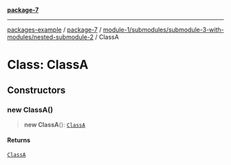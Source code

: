 [**package-7**](../../../../../README.md)

***

[packages-example](../../../../../../README.md) / [package-7](../../../../../README.md) / [module-1/submodules/submodule-3-with-modules/nested-submodule-2](../README.md) / ClassA

# Class: ClassA

## Constructors

### new ClassA()

> **new ClassA**(): [`ClassA`](ClassA.md)

#### Returns

[`ClassA`](ClassA.md)
